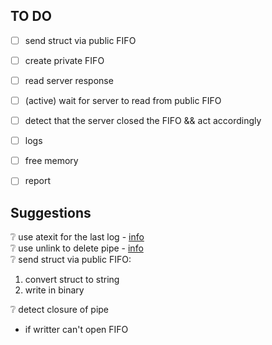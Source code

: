 ## TO DO

- [ ] send struct via public FIFO                                 
- [ ] create private FIFO                                         
- [ ] read server response                                        
- [ ] (active) wait for server to read from public FIFO           
- [ ] detect that the server closed the FIFO && act accordingly   
- [ ] logs                                                        
- [ ] free memory                                                 
- [ ] report    


## Suggestions

:grey_question: use atexit for the last log - [info](https://www.tutorialspoint.com/c_standard_library/c_function_atexit.htm)\
:grey_question: use unlink to delete pipe - [info](https://linux.die.net/man/2/unlink)\
:grey_question: send struct via public FIFO:
1. convert struct to string 
2. write in binary

:grey_question: detect closure of pipe
* if writter can't open FIFO

